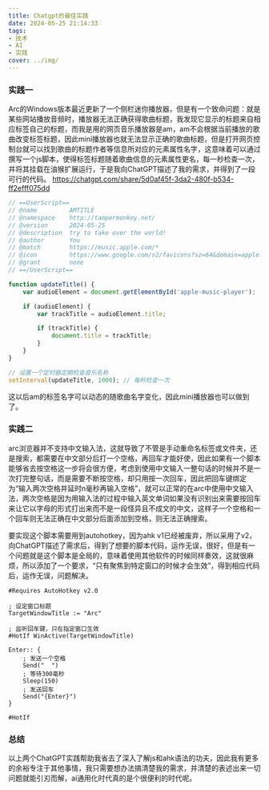 ```yaml
---
title: Chatgpt的最佳实践
date: 2024-05-25 21:14:33
tags: 
- 技术
- AI
- 实践
cover: ../img/
---
```

### [](#header-3)实践一
Arc的Windows版本最近更新了一个侧栏迷你播放器，但是有一个致命问题：就是某些网站播放音频时，播放器无法正确获得歌曲标题，我发现它显示的标题来自相应标签自己的标题，而我是用的网页音乐播放器是am，am不会根据当前播放的歌曲改变标签标题，因此mini播放器也就无法显示正确的歌曲标题，但是打开网页控制台就可以找到歌曲的标题作者等信息所对应的元素属性名字，这意味着可以通过撰写一个js脚本，使得标签标题随着歌曲信息的元素属性更名，每一秒检查一次，并将其挂载在油猴扩展运行，于是我向ChatGPT描述了我的需求，并得到了一段可行的代码。
https://chatgpt.com/share/5d0af45f-3da2-480f-b534-ff2efff075dd  
    
```javascript  
// ==UserScript==
// @name         AMTITLE
// @namespace    http://tampermonkey.net/
// @version      2024-05-25
// @description  try to take over the world!
// @author       You
// @match        https://music.apple.com/*
// @icon         https://www.google.com/s2/favicons?sz=64&domain=apple.com
// @grant        none
// ==/UserScript==

function updateTitle() {
    var audioElement = document.getElementById('apple-music-player');

    if (audioElement) {
        var trackTitle = audioElement.title;

        if (trackTitle) {
            document.title = trackTitle;
        }
    }
}

// 设置一个定时器定期检查音乐名称
setInterval(updateTitle, 1000); // 每秒检查一次
```  
  
这以后am的标签名字可以动态的随歌曲名字变化，因此mini播放器也可以做到了。  
  
### [](#header-3)实践二  
  
arc浏览器并不支持中文输入法，这就导致了不管是手动重命名标签或文件夹，还是搜索，都需要在中文部分后打一个空格，再回车才能好使，因此如果有一个脚本能够省去按空格这一步将会很方便，考虑到使用中文输入一整句话的时候并不是一次打完整句话，而是需要不断按空格，却只用按一次回车，因此把回车键绑定为“输入两次空格并延时n毫秒再输入空格”，就可以正常的在arc中使用中文输入法，两次空格是因为用输入法的过程中输入英文单词如果没有识别出来需要按回车来让它以字母的形式打出来而不是一段怪异且不成文的中文，这样子一个空格和一个回车则无法正确在中文部分后面添加到空格，则无法正确搜索。  
  
要实现这个脚本需要用到autohotkey，因为ahk v1已经被废弃，所以采用了v2，向ChatGPT描述了需求后，得到了想要的脚本代码，运作无误，很好，但是有一个问题就是这个脚本是全局的，意味着使用其他软件的时候同样奏效，这就很麻烦，所以添加了一个要求，“只有聚焦到特定窗口的时候才会生效”，得到相应代码后，运作无误，问题解决。
      
```ahk  
#Requires AutoHotkey v2.0

; 设定窗口标题
TargetWindowTitle := "Arc"

; 监听回车键，只在指定窗口生效
#HotIf WinActive(TargetWindowTitle)

Enter:: {
    ; 发送一个空格
    Send("  ")
    ; 等待300毫秒
    Sleep(150)
    ; 发送回车
    Send("{Enter}")
}

#HotIf

```  
  
### [](#header-3)总结  
  
以上两个ChatGPT实践帮助我省去了深入了解js和ahk语法的功夫，因此我有更多的余裕专注于其他事情，我只需要想办法搞清楚我的需求，并清楚的表述出来一切问题就能引刃而解，ai通用化时代真的是个很便利的时代呢。